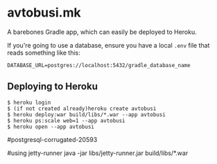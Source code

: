 # avtobusi.mk

A barebones Gradle app, which can easily be deployed to Heroku.

If you're going to use a database, ensure you have a local `.env` file that reads something like this:

```
DATABASE_URL=postgres://localhost:5432/gradle_database_name
```

## Deploying to Heroku

```
$ heroku login
$ (if not created already)heroku create avtobusi
$ heroku deploy:war build/libs/*.war --app avtobusi
$ heroku ps:scale web=1 --app avtobusi
$ heroku open --app avtobusi
```
#postgresql-corrugated-20593

#using jetty-runner
java -jar libs/jetty-runner.jar build/libs/*.war
